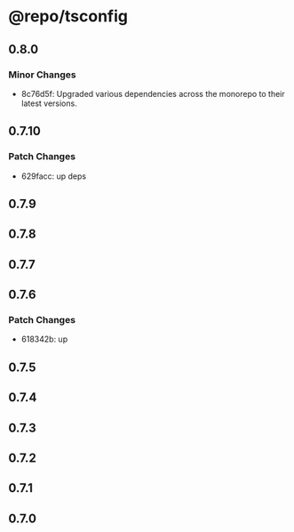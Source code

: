 # @repo/tsconfig

## 0.8.0

### Minor Changes

- 8c76d5f: Upgraded various dependencies across the monorepo to their latest versions.

## 0.7.10

### Patch Changes

- 629facc: up deps

## 0.7.9

## 0.7.8

## 0.7.7

## 0.7.6

### Patch Changes

- 618342b: up

## 0.7.5

## 0.7.4

## 0.7.3

## 0.7.2

## 0.7.1

## 0.7.0
